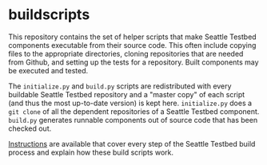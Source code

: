 buildscripts
============

This repository contains the set of helper scripts that make Seattle Testbed components executable from their source
code.   This often include copying files to the appropriate directories, cloning repositories that are needed
from Github, and setting up the tests for a repository.  Built components may be executed and tested.

The `initialize.py` and `build.py` scripts are redistributed with every buildable Seattle Testbed repository
and a "master copy" of each script (and thus the most up-to-date version) is kept here.  `initialize.py` does
a `git clone` of all the dependent repositories of a Seattle Testbed component.  `build.py` generates
runnable components out of source code that has been checked out.

[Instructions](https://seattle.poly.edu/wiki/BuildInstructions) are available that cover every step of the
Seattle Testbed build process and explain how these build scripts work.
